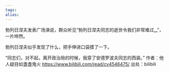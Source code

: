```yaml
---
tags: 
alias:
---
```


勃列日涅夫发表广场演说，群众听见“勃列日涅夫同志的逝世令我们非常难过„„”，一片哗然。

勃列日涅夫似乎发现了什么，把手伸进口袋摸了一下。

“同志们，对不起，离开政治局的时候，我穿了安德罗波夫同志的西装。” 作者：他人疑目如盏盏鬼火 https://www.bilibili.com/read/cv4546475/ 出处：bilibili